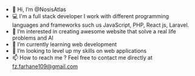- 👋 Hi, I’m @NosisAtlas
- 💻 I'm a full stack developer I work with different programming languages and frameworks such us JavaScript, PHP, React js, Laravel.
- 👀 I’m interested in creating awesome website that solve a real life problems and AI
- 🌱 I’m currently learning web development
- 💞️ I’m looking to level up my skills on web applications
- 📫 How to reach me ? Feel free to contact me directly at fz.farhane109@gmail.com

